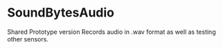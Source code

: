 # SoundBytesAudio
Shared Prototype version
Records audio in .wav format as well as testing other sensors.
